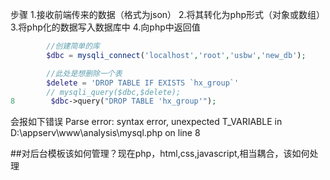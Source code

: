 步骤
1.接收前端传来的数据（格式为json）
2.将其转化为php形式（对象或数组）
3.将php化的数据写入数据库中
4.向php中返回值
```php
        //创建简单的库
        $dbc = mysqli_connect('localhost','root','usbw','new_db');

        //此处是想删除一个表 
        $delete = 'DROP TABLE IF EXISTS `hx_group`'
        // mysqli_query($dbc,$delete);
8        $dbc->query("DROP TABLE 'hx_group'");
```

会报如下错误
Parse error: syntax error, unexpected T_VARIABLE in D:\appserv\www\analysis\mysql.php on line 8



##对后台模板该如何管理？现在php，html,css,javascript,相当耦合，该如何处理



